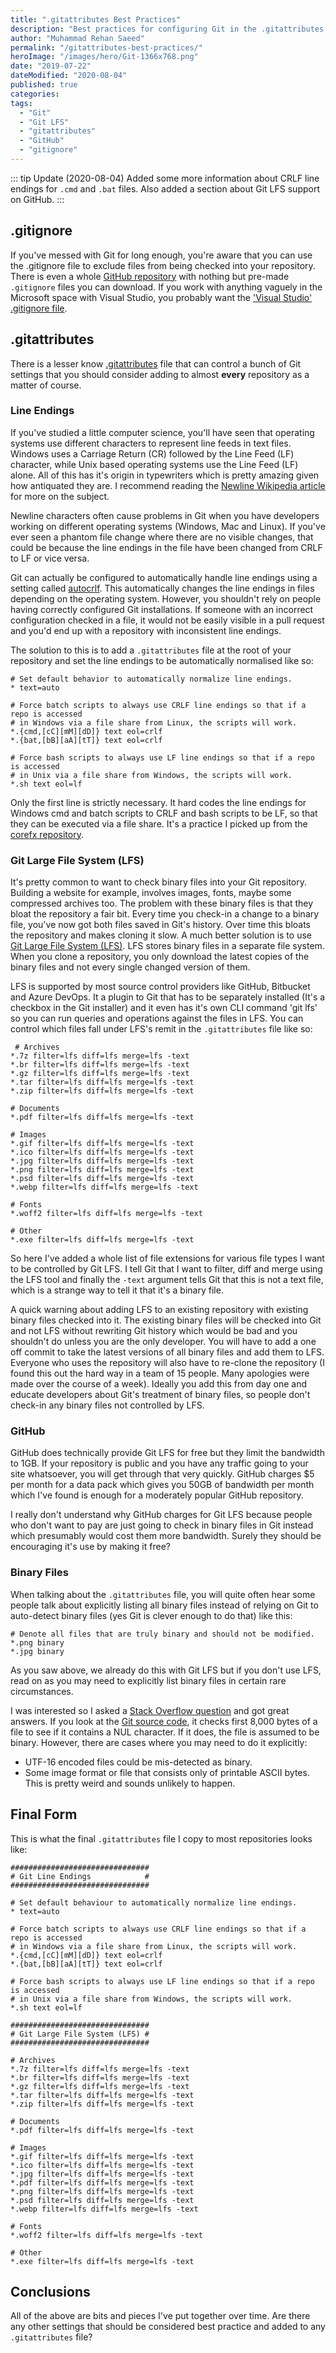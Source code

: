 ```yaml
---
title: ".gitattributes Best Practices"
description: "Best practices for configuring Git in the .gitattributes file. Configuring CRLF and LF line endings. Configuring Git Large File System (LFS) for binary files."
author: "Muhammad Rehan Saeed"
permalink: "/gitattributes-best-practices/"
heroImage: "/images/hero/Git-1366x768.png"
date: "2019-07-22"
dateModified: "2020-08-04"
published: true
categories:
tags:
  - "Git"
  - "Git LFS"
  - "gitattributes"
  - "GitHub"
  - "gitignore"
---
```


::: tip Update (2020-08-04)
Added some more information about CRLF line endings for `.cmd` and `.bat` files. Also added a section about Git LFS support on GitHub.
:::

## .gitignore

If you've messed with Git for long enough, you're aware that you can use the .gitignore file to exclude files from being checked into your repository. There is even a whole [GitHub repository](https://github.com/github/gitignore) with nothing but pre-made `.gitignore` files you can download. If you work with anything vaguely in the Microsoft space with Visual Studio, you probably want the ['Visual Studio' .gitignore file](https://github.com/github/gitignore/blob/master/VisualStudio.gitignore).

## .gitattributes

There is a lesser know [.gitattributes](https://www.git-scm.com/docs/gitattributes) file that can control a bunch of Git settings that you should consider adding to almost **every** repository as a matter of course.

### Line Endings

If you've studied a little computer science, you'll have seen that operating systems use different characters to represent line feeds in text files. Windows uses a Carriage Return (CR) followed by the Line Feed (LF) character, while Unix based operating systems use the Line Feed (LF) alone. All of this has it's origin in typewriters which is pretty amazing given how antiquated they are. I recommend reading the [Newline Wikipedia article](https://en.wikipedia.org/wiki/Newline) for more on the subject.

Newline characters often cause problems in Git when you have developers working on different operating systems (Windows, Mac and Linux). If you've ever seen a phantom file change where there are no visible changes, that could be because the line endings in the file have been changed from CRLF to LF or vice versa.

Git can actually be configured to automatically handle line endings using a setting called [autocrlf](https://help.github.com/en/articles/configuring-git-to-handle-line-endings). This automatically changes the line endings in files depending on the operating system. However, you shouldn't rely on people having correctly configured Git installations. If someone with an incorrect configuration checked in a file, it would not be easily visible in a pull request and you'd end up with a repository with inconsistent line endings.

The solution to this is to add a `.gitattributes` file at the root of your repository and set the line endings to be automatically normalised like so:

```git
# Set default behavior to automatically normalize line endings.
* text=auto

# Force batch scripts to always use CRLF line endings so that if a repo is accessed
# in Windows via a file share from Linux, the scripts will work.
*.{cmd,[cC][mM][dD]} text eol=crlf
*.{bat,[bB][aA][tT]} text eol=crlf

# Force bash scripts to always use LF line endings so that if a repo is accessed
# in Unix via a file share from Windows, the scripts will work.
*.sh text eol=lf
```

Only the first line is strictly necessary. It hard codes the line endings for Windows cmd and batch scripts to CRLF and bash scripts to be LF, so that they can be executed via a file share. It's a practice I picked up from the [corefx repository](https://github.com/dotnet/corefx/blob/master/.gitattributes).

### Git Large File System (LFS)

It's pretty common to want to check binary files into your Git repository. Building a website for example, involves images, fonts, maybe some compressed archives too. The problem with these binary files is that they bloat the repository a fair bit. Every time you check-in a change to a binary file, you've now got both files saved in Git's history. Over time this bloats the repository and makes cloning it slow. A much better solution is to use [Git Large File System (LFS)](https://git-lfs.github.com/). LFS stores binary files in a separate file system. When you clone a repository, you only download the latest copies of the binary files and not every single changed version of them.

LFS is supported by most source control providers like GitHub, Bitbucket and Azure DevOps. It a plugin to Git that has to be separately installed (It's a checkbox in the Git installer) and it even has it's own CLI command 'git lfs' so you can run queries and operations against the files in LFS. You can control which files fall under LFS's remit in the `.gitattributes` file like so:

```git
 # Archives
*.7z filter=lfs diff=lfs merge=lfs -text
*.br filter=lfs diff=lfs merge=lfs -text
*.gz filter=lfs diff=lfs merge=lfs -text
*.tar filter=lfs diff=lfs merge=lfs -text
*.zip filter=lfs diff=lfs merge=lfs -text

# Documents
*.pdf filter=lfs diff=lfs merge=lfs -text

# Images
*.gif filter=lfs diff=lfs merge=lfs -text
*.ico filter=lfs diff=lfs merge=lfs -text
*.jpg filter=lfs diff=lfs merge=lfs -text
*.png filter=lfs diff=lfs merge=lfs -text
*.psd filter=lfs diff=lfs merge=lfs -text
*.webp filter=lfs diff=lfs merge=lfs -text

# Fonts
*.woff2 filter=lfs diff=lfs merge=lfs -text

# Other
*.exe filter=lfs diff=lfs merge=lfs -text 
```

So here I've added a whole list of file extensions for various file types I want to be controlled by Git LFS. I tell Git that I want to filter, diff and merge using the LFS tool and finally the `-text` argument tells Git that this is not a text file, which is a strange way to tell it that it's a binary file.

A quick warning about adding LFS to an existing repository with existing binary files checked into it. The existing binary files will be checked into Git and not LFS without rewriting Git history which would be bad and you shouldn't do unless you are the only developer. You will have to add a one off commit to take the latest versions of all binary files and add them to LFS. Everyone who uses the repository will also have to re-clone the repository (I found this out the hard way in a team of 15 people. Many apologies were made over the course of a week). Ideally you add this from day one and educate developers about Git's treatment of binary files, so people don't check-in any binary files not controlled by LFS.

### GitHub

GitHub does technically provide Git LFS for free but they limit the bandwidth to 1GB. If your repository is public and you have any traffic going to your site whatsoever, you will get through that very quickly. GitHub charges $5 per month for a data pack which gives you 50GB of bandwidth per month which I've found is enough for a moderately popular GitHub repository.

I really don't understand why GitHub charges for Git LFS because people who don't want to pay are just going to check in binary files in Git instead which presumably would cost them more bandwidth. Surely they should be encouraging it's use by making it free?

### Binary Files

When talking about the `.gitattributes` file, you will quite often hear some people talk about explicitly listing all binary files instead of relying on Git to auto-detect binary files (yes Git is clever enough to do that) like this:

```git
# Denote all files that are truly binary and should not be modified.
*.png binary
*.jpg binary
```

As you saw above, we already do this with Git LFS but if you don't use LFS, read on as you may need to explicitly list binary files in certain rare circumstances.

I was interested so I asked a [Stack Overflow question](https://stackoverflow.com/questions/57030698/do-i-really-need-to-specify-all-binary-files-in-gitattributes) and got great answers. If you look at the [Git source code](https://github.com/git/git/blob/9c9b961d7eb15fb583a2a812088713a68a85f1c0/xdiff-interface.c#L187-L193), it checks first 8,000 bytes of a file to see if it contains a NUL character. If it does, the file is assumed to be binary. However, there are cases where you may need to do it explicitly:

- UTF-16 encoded files could be mis-detected as binary.
- Some image format or file that consists only of printable ASCII bytes. This is pretty weird and sounds unlikely to happen.

## Final Form

This is what the final `.gitattributes` file I copy to most repositories looks like:

```git
###############################
# Git Line Endings            #
###############################

# Set default behaviour to automatically normalize line endings.
* text=auto

# Force batch scripts to always use CRLF line endings so that if a repo is accessed
# in Windows via a file share from Linux, the scripts will work.
*.{cmd,[cC][mM][dD]} text eol=crlf
*.{bat,[bB][aA][tT]} text eol=crlf

# Force bash scripts to always use LF line endings so that if a repo is accessed
# in Unix via a file share from Windows, the scripts will work.
*.sh text eol=lf

###############################
# Git Large File System (LFS) #
###############################

# Archives
*.7z filter=lfs diff=lfs merge=lfs -text
*.br filter=lfs diff=lfs merge=lfs -text
*.gz filter=lfs diff=lfs merge=lfs -text
*.tar filter=lfs diff=lfs merge=lfs -text
*.zip filter=lfs diff=lfs merge=lfs -text

# Documents
*.pdf filter=lfs diff=lfs merge=lfs -text

# Images
*.gif filter=lfs diff=lfs merge=lfs -text
*.ico filter=lfs diff=lfs merge=lfs -text
*.jpg filter=lfs diff=lfs merge=lfs -text
*.pdf filter=lfs diff=lfs merge=lfs -text
*.png filter=lfs diff=lfs merge=lfs -text
*.psd filter=lfs diff=lfs merge=lfs -text
*.webp filter=lfs diff=lfs merge=lfs -text

# Fonts
*.woff2 filter=lfs diff=lfs merge=lfs -text

# Other
*.exe filter=lfs diff=lfs merge=lfs -text
```

## Conclusions

All of the above are bits and pieces I've put together over time. Are there any other settings that should be considered best practice and added to any `.gitattributes` file?
